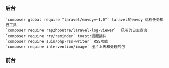 ### 后台
    `composer global require "laravel/envoy=~1.0"` laravel的envoy 远程任务执行工具
    `composer require rap2hpoutre/laravel-log-viewer`  好用的日志查询
    `composer require rry/reminder` toastr提醒插件
    `composer require suin/php-rss-writer` RSS功能
    `composer require intervention/image` 图片上传和处理的包
    





### 前台